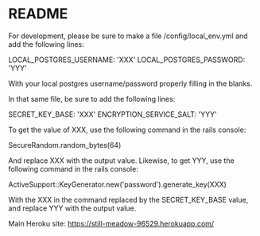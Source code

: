 # README

For development, please be sure to make a file /config/local_env.yml and add the following lines:

LOCAL_POSTGRES_USERNAME: 'XXX'
LOCAL_POSTGRES_PASSWORD: 'YYY'

With your local postgres username/password properly filling in the blanks.

In that same file, be sure to add the following lines:

SECRET_KEY_BASE: 'XXX'
ENCRYPTION_SERVICE_SALT: 'YYY'

To get the value of XXX, use the following command in the rails console: 

SecureRandom.random_bytes(64)

And replace XXX with the output value. Likewise, to get YYY, use the following command in the rails console:

ActiveSupport::KeyGenerator.new('password').generate_key(XXX)

With the XXX in the command replaced by the SECRET_KEY_BASE value, and replace YYY with the output value.

Main Heroku site: https://still-meadow-96529.herokuapp.com/

